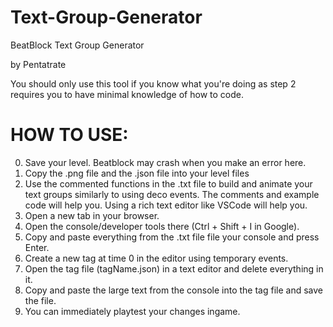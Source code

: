 # Text-Group-Generator
BeatBlock Text Group Generator

by Pentatrate

You should only use this tool if you know what you're doing as step 2 requires you to have minimal knowledge of how to code.

# HOW TO USE:
0. Save your level. Beatblock may crash when you make an error here.
1. Copy the .png file and the .json file into your level files
2. Use the commented functions in the .txt file to build and animate your text groups similarly to using deco events.
  The comments and example code will help you.
  Using a rich text editor like VSCode will help you.
3. Open a new tab in your browser.
4. Open the console/developer tools there (Ctrl + Shift + I in Google).
5. Copy and paste everything from the .txt file file your console and press Enter.
6. Create a new tag at time 0 in the editor using temporary events.
7. Open the tag file (tagName.json) in a text editor and delete everything in it.
8. Copy and paste the large text from the console into the tag file and save the file.
9. You can immediately playtest your changes ingame.
